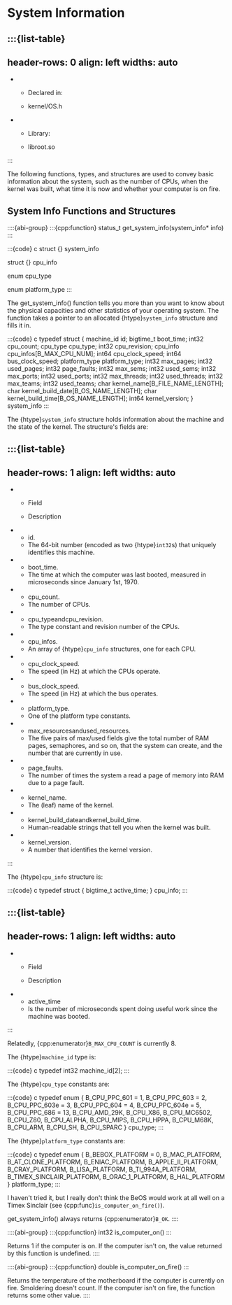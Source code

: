 # System Information

:::{list-table}
---
header-rows: 0
align: left
widths: auto
---
-
	- Declared in:

	- kernel/OS.h

-
	- Library:

	- libroot.so


:::

The following functions, types, and structures are used to convey basic
information about the system, such as the number of CPUs, when the kernel
was built, what time it is now and whether your computer is on fire.

## System Info Functions and Structures

::::{abi-group}
:::{cpp:function} status_t get_system_info(system_info* info)
:::

:::{code} c
struct {} system_info

struct {} cpu_info

enum cpu_type

enum platform_type
:::

The get_system_info() function tells you more than you want to know about
the physical capacities and other statistics of your operating system. The
function takes a pointer to an allocated {htype}`system_info` structure and
fills it in.

:::{code} c
typedef struct {
   machine_id  id;
   bigtime_t  boot_time;
   int32  cpu_count;
   cpu_type  cpu_type;
   int32  cpu_revision;
   cpu_info  cpu_infos[B_MAX_CPU_NUM];
   int64  cpu_clock_speed;
   int64  bus_clock_speed;
   platform_type  platform_type;
   int32  max_pages;
   int32  used_pages;
   int32  page_faults;
   int32  max_sems;
   int32  used_sems;
   int32  max_ports;
   int32  used_ports;
   int32  max_threads;
   int32  used_threads;
   int32  max_teams;
   int32  used_teams;
   char   kernel_name[B_FILE_NAME_LENGTH];
   char   kernel_build_date[B_OS_NAME_LENGTH];
   char   kernel_build_time[B_OS_NAME_LENGTH];
   int64  kernel_version;
} system_info
:::

The {htype}`system_info` structure holds information about the machine and
the state of the kernel. The structure's fields are:

:::{list-table}
---
header-rows: 1
align: left
widths: auto
---
-
	- Field

	- Description

-
	- id.
	- The 64-bit number (encoded as two {htype}`int32`s) that uniquely
		identifies this machine.
-
	- boot_time.
	- The time at which the computer was last booted, measured in microseconds
		since January 1st, 1970.
-
	- cpu_count.
	- The number of CPUs.
-
	- cpu_typeandcpu_revision.
	- The type constant and revision number of the CPUs.
-
	- cpu_infos.
	- An array of {htype}`cpu_info` structures, one for each CPU.
-
	- cpu_clock_speed.
	- The speed (in Hz) at which the CPUs operate.
-
	- bus_clock_speed.
	- The speed (in Hz) at which the bus operates.
-
	- platform_type.
	- One of the platform type constants.
-
	- max_resourcesandused_resources.
	- The five pairs of max/used fields give the total number of RAM pages,
		semaphores, and so on, that the system can create, and the number that are
		currently in use.
-
	- page_faults.
	- The number of times the system a read a page of memory into RAM due to a
		page fault.
-
	- kernel_name.
	- The (leaf) name of the kernel.
-
	- kernel_build_dateandkernel_build_time.
	- Human-readable strings that tell you when the kernel was built.
-
	- kernel_version.
	- A number that identifies the kernel version.

:::

The {htype}`cpu_info` structure is:

:::{code} c
typedef struct {
      bigtime_t active_time;
} cpu_info;
:::

:::{list-table}
---
header-rows: 1
align: left
widths: auto
---
-
	- Field

	- Description

-
	- active_time
	- Is the number of microseconds spent doing useful work since the machine
		was booted.

:::

Relatedly, {cpp:enumerator}`B_MAX_CPU_COUNT` is currently 8.

The {htype}`machine_id` type is:

:::{code} c
typedef int32 machine_id[2];
:::

The {htype}`cpu_type` constants are:

:::{code} c
typedef enum {
    B_CPU_PPC_601 = 1,
    B_CPU_PPC_603 = 2,
    B_CPU_PPC_603e = 3,
    B_CPU_PPC_604 = 4,
    B_CPU_PPC_604e = 5,
    B_CPU_PPC_686 = 13,
    B_CPU_AMD_29K,
    B_CPU_X86,
    B_CPU_MC6502,
    B_CPU_Z80,
    B_CPU_ALPHA,
    B_CPU_MIPS,
    B_CPU_HPPA,
    B_CPU_M68K,
    B_CPU_ARM,
    B_CPU_SH,
    B_CPU_SPARC
} cpu_type;
:::

The {htype}`platform_type` constants are:

:::{code} c
typedef enum {
    B_BEBOX_PLATFORM = 0,
    B_MAC_PLATFORM,
    B_AT_CLONE_PLATFORM,
    B_ENIAC_PLATFORM,
    B_APPLE_II_PLATFORM,
    B_CRAY_PLATFORM,
    B_LISA_PLATFORM,
    B_TI_994A_PLATFORM,
    B_TIMEX_SINCLAIR_PLATFORM,
    B_ORAC_1_PLATFORM,
    B_HAL_PLATFORM
} platform_type;
:::

I haven't tried it, but I really don't think the BeOS would work at all
well on a Timex Sinclair (see {cpp:func}`is_computer_on_fire()`).

get_system_info() always returns {cpp:enumerator}`B_OK`.
::::

::::{abi-group}
:::{cpp:function} int32 is_computer_on()
:::

Returns 1 if the computer is on. If the computer isn't on, the value
returned by this function is undefined.
::::

::::{abi-group}
:::{cpp:function} double is_computer_on_fire()
:::

Returns the temperature of the motherboard if the computer is currently on
fire. Smoldering doesn't count. If the computer isn't on fire, the function
returns some other value.
::::
